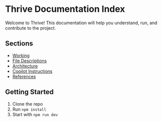 # Thrive Documentation Index

Welcome to Thrive! This documentation will help you understand, run, and contribute to the project.

## Sections
- [Working](./working.md)
- [File Descriptions](./file-descriptions.md)
- [Architecture](./architecture.md)
- [Copilot Instructions](./copilot-instructions.md)
- [References](./references.md)

## Getting Started
1. Clone the repo
2. Run `npm install`
3. Start with `npm run dev`
